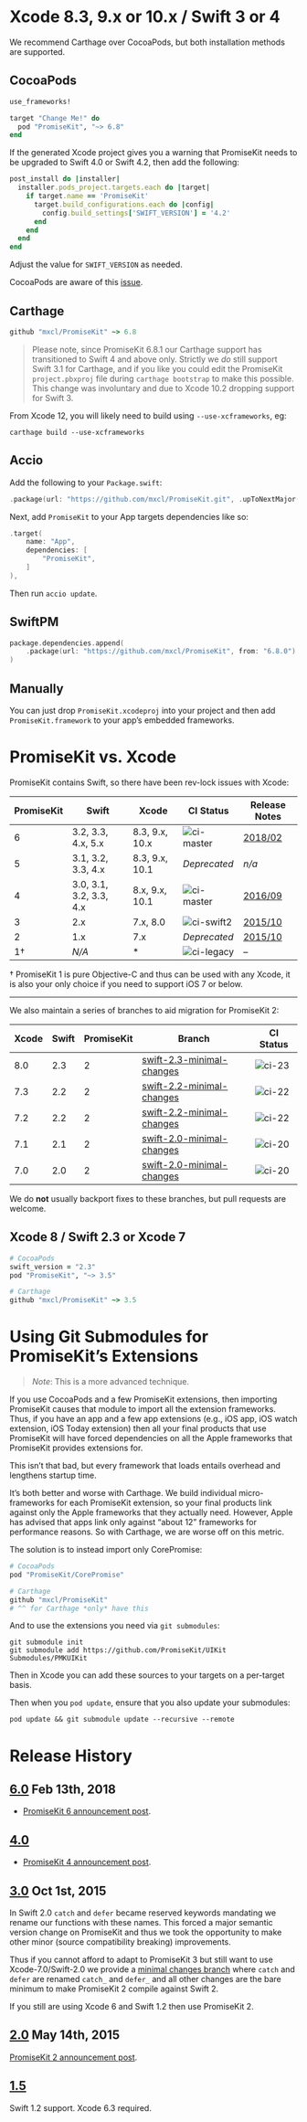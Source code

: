 # Xcode 8.3, 9.x or 10.x / Swift 3 or 4

We recommend Carthage over CocoaPods, but both installation methods are supported.

## CocoaPods

```ruby
use_frameworks!

target "Change Me!" do
  pod "PromiseKit", "~> 6.8"
end
```

If the generated Xcode project gives you a warning that PromiseKit needs to be upgraded to
Swift 4.0 or Swift 4.2, then add the following:

```ruby
post_install do |installer|
  installer.pods_project.targets.each do |target|
    if target.name == 'PromiseKit'
      target.build_configurations.each do |config|
        config.build_settings['SWIFT_VERSION'] = '4.2'
      end
    end
  end
end
```

Adjust the value for `SWIFT_VERSION` as needed.

CocoaPods are aware of this [issue](https://github.com/CocoaPods/CocoaPods/issues/7134).

## Carthage

```ruby
github "mxcl/PromiseKit" ~> 6.8
```

> Please note, since PromiseKit 6.8.1 our Carthage support has transitioned to
> Swift 4 and above only. Strictly we *do* still support Swift 3.1 for Carthage,
> and if you like you could edit the PromiseKit `project.pbxproj` file during
> `carthage bootstrap` to make this possible. This change was involuntary and due
> to Xcode 10.2 dropping support for Swift 3.

From Xcode 12, you will likely need to build using `--use-xcframeworks`, eg:

    carthage build --use-xcframeworks

## Accio

Add the following to your `Package.swift`:

```swift
.package(url: "https://github.com/mxcl/PromiseKit.git", .upToNextMajor(from: "6.8.4")),
```

Next, add `PromiseKit` to your App targets dependencies like so:

```swift
.target(
    name: "App",
    dependencies: [
        "PromiseKit",
    ]
),
```

Then run `accio update`.

## SwiftPM

```swift
package.dependencies.append(
    .package(url: "https://github.com/mxcl/PromiseKit", from: "6.8.0")
)
```

## Manually

You can just drop `PromiseKit.xcodeproj` into your project and then add
`PromiseKit.framework` to your app’s embedded frameworks.


# PromiseKit vs. Xcode

PromiseKit contains Swift, so there have been rev-lock issues with Xcode:

| PromiseKit | Swift                   | Xcode    |   CI Status  |   Release Notes   |
| ---------- | ----------------------- | -------- | ------------ | ----------------- |
|      6     |      3.2, 3.3, 4.x, 5.x | 8.3, 9.x, 10.x | ![ci-master] | [2018/02][news-6] |
|      5     | 3.1, 3.2, 3.3, 4.x      | 8.3, 9.x, 10.1 | *Deprecated* |       *n/a*       |
|      4     | 3.0, 3.1, 3.2, 3.3, 4.x | 8.x, 9.x, 10.1 | ![ci-master] | [2016/09][news-4] |
|      3     | 2.x                     | 7.x, 8.0 | ![ci-swift2] | [2015/10][news-3] |
|      2     | 1.x                     | 7.x      | *Deprecated* | [2015/10][news-3] |
|      1†    | *N/A*                   | *        | ![ci-legacy] |         –         |

† PromiseKit 1 is pure Objective-C and thus can be used with any Xcode, it is
also your only choice if you need to support iOS 7 or below.

---

We also maintain a series of branches to aid migration for PromiseKit 2:

| Xcode | Swift | PromiseKit | Branch                      | CI Status |
| ----- | ----- | -----------| --------------------------- | --------- |
|  8.0  |  2.3  | 2          | [swift-2.3-minimal-changes] | ![ci-23]  |
|  7.3  |  2.2  | 2          | [swift-2.2-minimal-changes] | ![ci-22]  |
|  7.2  |  2.2  | 2          | [swift-2.2-minimal-changes] | ![ci-22]  |
|  7.1  |  2.1  | 2          | [swift-2.0-minimal-changes] | ![ci-20]  |
|  7.0  |  2.0  | 2          | [swift-2.0-minimal-changes] | ![ci-20]  |

We do **not** usually backport fixes to these branches, but pull requests are welcome.


## Xcode 8 / Swift 2.3 or Xcode 7

```ruby
# CocoaPods
swift_version = "2.3"
pod "PromiseKit", "~> 3.5"

# Carthage
github "mxcl/PromiseKit" ~> 3.5
```


[travis]: https://travis-ci.org/mxcl/PromiseKit
[ci-master]: https://travis-ci.org/mxcl/PromiseKit.svg?branch=master
[ci-legacy]: https://travis-ci.org/mxcl/PromiseKit.svg?branch=legacy-1.x
[ci-swift2]: https://travis-ci.org/mxcl/PromiseKit.svg?branch=swift-2.x
[ci-23]: https://travis-ci.org/mxcl/PromiseKit.svg?branch=swift-2.3-minimal-changes
[ci-22]: https://travis-ci.org/mxcl/PromiseKit.svg?branch=swift-2.2-minimal-changes
[ci-20]: https://travis-ci.org/mxcl/PromiseKit.svg?branch=swift-2.0-minimal-changes
[news-2]: http://mxcl.dev/PromiseKit/news/2015/05/PromiseKit-2.0-Released/
[news-3]: https://github.com/mxcl/PromiseKit/blob/212f31f41864d1e3ec54f5dd529bd8e1e5697024/CHANGELOG.markdown#300-oct-1st-2015
[news-4]: http://mxcl.dev/PromiseKit/news/2016/09/PromiseKit-4.0-Released/
[news-6]: http://mxcl.dev/PromiseKit/news/2018/02/PromiseKit-6.0-Released/
[swift-2.3-minimal-changes]: https://github.com/mxcl/PromiseKit/tree/swift-2.3-minimal-changes
[swift-2.2-minimal-changes]: https://github.com/mxcl/PromiseKit/tree/swift-2.2-minimal-changes
[swift-2.0-minimal-changes]: https://github.com/mxcl/PromiseKit/tree/swift-2.0-minimal-changes


# Using Git Submodules for PromiseKit’s Extensions

> *Note*: This is a more advanced technique.

If you use CocoaPods and a few PromiseKit extensions, then importing PromiseKit
causes that module to import all the extension frameworks. Thus, if you have an
app and a few app extensions (e.g., iOS app, iOS watch extension, iOS Today
extension) then all your final products that use PromiseKit will have forced
dependencies on all the Apple frameworks that PromiseKit provides extensions
for.

This isn’t that bad, but every framework that loads entails overhead and
lengthens startup time.

It’s both better and worse with Carthage. We build individual micro-frameworks
for each PromiseKit extension, so your final products link
against only the Apple frameworks that they actually need. However, Apple has
advised that apps link only against “about 12” frameworks for performance
reasons. So with Carthage, we are worse off on this metric.

The solution is to instead import only CorePromise:

```ruby
# CocoaPods
pod "PromiseKit/CorePromise"

# Carthage
github "mxcl/PromiseKit"
# ^^ for Carthage *only* have this
```

And to use the extensions you need via `git submodules`:

```
git submodule init
git submodule add https://github.com/PromiseKit/UIKit Submodules/PMKUIKit
```

Then in Xcode you can add these sources to your targets on a per-target basis.

Then when you `pod update`, ensure that you also update your submodules:

    pod update && git submodule update --recursive --remote



# Release History

## [6.0](https://github.com/mxcl/PromiseKit/releases/tag/6.0.0) Feb 13th, 2018

* [PromiseKit 6 announcement post][news-6].

## [4.0](https://github.com/mxcl/PromiseKit/releases/tag/4.0.0)

* [PromiseKit 4 announcement post][news-4].

## [3.0](https://github.com/mxcl/PromiseKit/releases/tag/3.0.0) Oct 1st, 2015

In Swift 2.0 `catch` and `defer` became reserved keywords mandating we rename
our functions with these names. This forced a major semantic version change on
PromiseKit and thus we took the opportunity to make other minor (source
compatibility breaking) improvements.

Thus if you cannot afford to adapt to PromiseKit 3 but still want to use
Xcode-7.0/Swift-2.0 we provide a [minimal changes branch] where `catch` and
`defer` are renamed `catch_` and `defer_` and all other changes are the bare
minimum to make PromiseKit 2 compile against Swift 2.

If you still are using Xcode 6 and Swift 1.2 then use PromiseKit 2.

[minimal changes branch]: https://github.com/mxcl/PromiseKit/tree/swift-2.0-minimal-changes

## [2.0](https://github.com/mxcl/PromiseKit/releases/tag/2.0.0) May 14th, 2015

[PromiseKit 2 announcement post](http://mxcl.dev/PromiseKit/news/2015/05/PromiseKit-2.0-Released/).

## [1.5](https://github.com/mxcl/PromiseKit/releases/tag/1.5.0)

Swift 1.2 support. Xcode 6.3 required.
